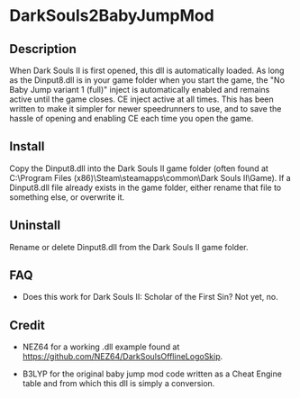 # DarkSouls2BabyJumpMod
## Description
When Dark Souls II is first opened, this dll is automatically loaded. As long as the Dinput8.dll is in
your game folder when you start the game, the "No Baby Jump variant 1 (full)" inject is automatically enabled 
and remains active until the game closes. CE inject active at all times. 
This has been written to make it simpler for newer speedrunners to use, and to save the hassle 
of opening and enabling CE each time you open the game.

## Install
Copy the Dinput8.dll into the Dark Souls II game folder (often found at C:\Program Files (x86)\Steam\steamapps\common\Dark Souls II\Game).
If a Dinput8.dll file already exists in the game folder, either rename that file to something else, or overwrite it.

## Uninstall
Rename or delete Dinput8.dll from the Dark Souls II game folder.

## FAQ
* Does this work for Dark Souls II: Scholar of the First Sin?
Not yet, no.

## Credit
* NEZ64 for a working .dll example found at https://github.com/NEZ64/DarkSoulsOfflineLogoSkip.

* B3LYP for the original baby jump mod code written as a Cheat Engine table and from which this dll is simply a conversion.
